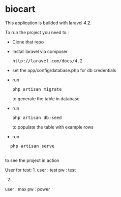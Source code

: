 # biocart
This application is builded with laravel 4.2.

To run the project you need to :

- Clone that repo
- Install laravel via composer

  <pre>
  http://laravel.com/docs/4.2
  </pre>
  
- set the app/config/database.php for db credentials
- run 
  <pre>
  php artisan migrate
  </pre>
  to generate the table in database

- run 
  <pre>
  php artisan db:seed
  </pre>
  to populate the table with example rows

- run 
 <pre>
  php artisan serve
  </pre>
  to see the project in action

User for test:
1.
user : test
pw   : test

2.
user : max
pw   : power



